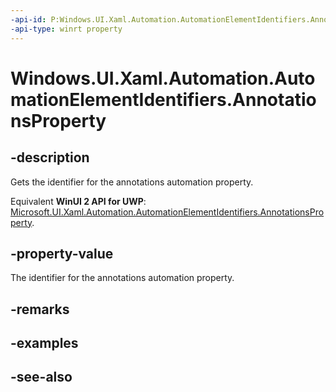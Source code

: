 ```yaml
---
-api-id: P:Windows.UI.Xaml.Automation.AutomationElementIdentifiers.AnnotationsProperty
-api-type: winrt property
---
```


<!-- Property syntax
public Windows.UI.Xaml.Automation.AutomationProperty AnnotationsProperty { get; }
-->

# Windows.UI.Xaml.Automation.AutomationElementIdentifiers.AnnotationsProperty

## -description
Gets the identifier for the annotations automation property.

Equivalent **WinUI 2 API for UWP**: [Microsoft.UI.Xaml.Automation.AutomationElementIdentifiers.AnnotationsProperty](/windows/winui/api/microsoft.ui.xaml.automation.automationelementidentifiers.annotationsproperty).

## -property-value
The identifier for the annotations automation property.

## -remarks

## -examples

## -see-also
